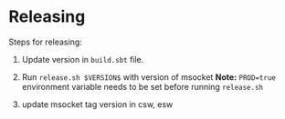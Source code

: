 # Releasing

Steps for releasing:
1. Update version in `build.sbt` file.

2. Run `release.sh $VERSION$` with version of msocket
**Note:** `PROD=true` environment variable needs to be set before running `release.sh`

3. update msocket tag version in csw, esw
